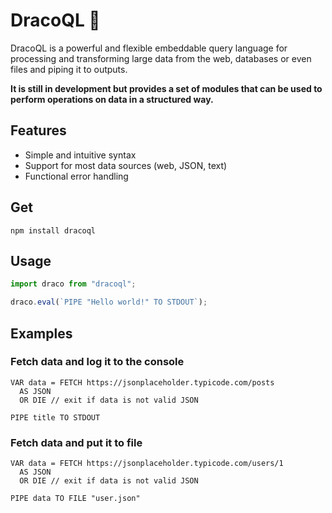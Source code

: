 # DracoQL 🐉

DracoQL is a powerful and flexible embeddable query language for processing and transforming large data from the web, databases or even files and piping it to outputs.

**It is still in development but provides a set of modules that can be used to perform operations on data in a structured way.**

## Features

- Simple and intuitive syntax
- Support for most data sources (web, JSON, text)
- Functional error handling

## Get

```shell
npm install dracoql
```

## Usage

```typescript
import draco from "dracoql";

draco.eval(`PIPE "Hello world!" TO STDOUT`);
```

## Examples

### Fetch data and log it to the console

```cql
VAR data = FETCH https://jsonplaceholder.typicode.com/posts 
  AS JSON 
  OR DIE // exit if data is not valid JSON

PIPE title TO STDOUT
```

### Fetch data and put it to file

```cql
VAR data = FETCH https://jsonplaceholder.typicode.com/users/1 
  AS JSON 
  OR DIE // exit if data is not valid JSON

PIPE data TO FILE "user.json" 
```

<!--
### Scrape data from a website 

```
VAR bloomberg_data = GET URL https://www.bloomberg.com/asia AS HTML
VAR headline = EXTRACT /html/body/div[3]/main/section[1]/section/section/article/section/a FROM bloomberg_data
PIPE headline 
  TO FILE headline.txt
  TO STDOUT
```
-->
